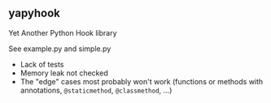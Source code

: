 ## yapyhook

Yet Another Python Hook library

See example.py and simple.py

* Lack of tests
* Memory leak not checked
* The "edge" cases most probably won't work (functions or methods with annotations, `@staticmethod`, `@classmethod`, ...)
